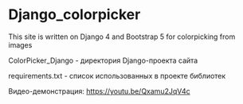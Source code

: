 # Django_colorpicker
This site is written on Django 4 and Bootstrap 5 for colorpicking from images

ColorPicker_Django - директория Django-проекта сайта

requirements.txt - список использованных в проекте библиотек

Видео-демонстрация: https://youtu.be/Qxamu2JqV4c
